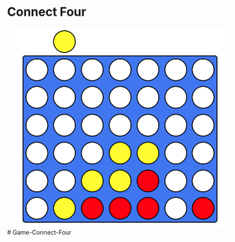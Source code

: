 # Connect Four

<img src="screenshot.png" alt="connect four" style="margin-left: 15px;" />
#   G a m e - C o n n e c t - F o u r 
 
 